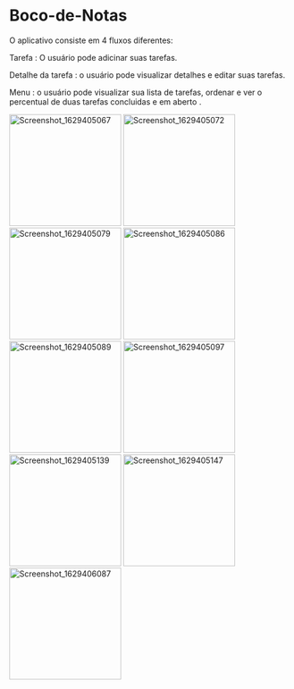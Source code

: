 # Boco-de-Notas

O aplicativo consiste em 4 fluxos diferentes:

Tarefa : O usuário pode adicinar suas tarefas.

Detalhe da tarefa : o usuário pode visualizar detalhes e editar suas tarefas.

Menu : o usuário pode visualizar sua lista de tarefas, ordenar e ver o percentual de duas tarefas concluidas e em aberto .


<img width="200" alt="Screenshot_1629405067" src="https://user-images.githubusercontent.com/49947803/130140078-1add6743-e50c-4a13-8f0d-05c390f77f14.png"> <img width="200" alt="Screenshot_1629405072" src="https://user-images.githubusercontent.com/49947803/130140080-f090517c-f3b8-481b-86bb-756217e38642.png">
<img width="200" alt="Screenshot_1629405079" src="https://user-images.githubusercontent.com/49947803/130140083-5218ef15-8a5f-46a1-ac6f-494e7d51d97f.png">
<img width="200" alt="Screenshot_1629405086" src="https://user-images.githubusercontent.com/49947803/130140086-a8790a1c-fc26-4784-8029-d8d2a44984a0.png">
<img width="200" alt="Screenshot_1629405089" src="https://user-images.githubusercontent.com/49947803/130140090-15612b2f-f95d-4d3d-9a4d-76e258563d6b.png">
<img width="200" alt="Screenshot_1629405097" src="https://user-images.githubusercontent.com/49947803/130140091-15dc95db-57ec-4b14-b370-de524483d549.png">
<img width="200" alt="Screenshot_1629405139" src="https://user-images.githubusercontent.com/49947803/130140093-01721f33-3a85-48c9-ab05-418eca3e0afd.png">
<img width="200" alt="Screenshot_1629405147" src="https://user-images.githubusercontent.com/49947803/130140097-a249b511-a1dc-4a42-abaf-dbd7c77c7202.png">
<img width="200" alt="Screenshot_1629406087" src="https://user-images.githubusercontent.com/49947803/130141973-9fafea57-4e52-486d-b073-413ea0a3a0f7.png">

